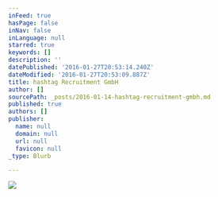 ```yaml
---
inFeed: true
hasPage: false
inNav: false
inLanguage: null
starred: true
keywords: []
description: ''
datePublished: '2016-01-27T20:53:14.240Z'
dateModified: '2016-01-27T20:53:09.887Z'
title: hashtag Recruitment GmbH
author: []
sourcePath: _posts/2016-01-14-hashtag-recruitment-gmbh.md
published: true
authors: []
publisher:
  name: null
  domain: null
  url: null
  favicon: null
_type: Blurb

---
```

![](https://the-grid-user-content.s3-us-west-2.amazonaws.com/ad2d968c-d19b-4356-adac-5b4927256a8c.jpg)
